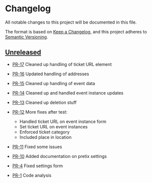 # Changelog

All notable changes to this project will be documented in this file.

The format is based on [Keep a Changelog](https://keepachangelog.com/en/1.1.0/),
and this project adheres to [Semantic Versioning](https://semver.org/spec/v2.0.0.html).

## [Unreleased]

* [PR-17](https://github.com/rimi-itk/dpl_pretix/pull/17)
  Cleaned up handling of ticket URL element
* [PR-16](https://github.com/rimi-itk/dpl_pretix/pull/16)
  Updated handling of addresses
* [PR-15](https://github.com/rimi-itk/dpl_pretix/pull/15)
  Cleaned up handling of event data
* [PR-14](https://github.com/rimi-itk/dpl_pretix/pull/14)
  Cleaned up and handled event instance updates
* [PR-13](https://github.com/rimi-itk/dpl_pretix/pull/13)
  Cleaned up deletion stuff
* [PR-12](https://github.com/rimi-itk/dpl_pretix/pull/12)
  More fixes after test:

  * Handled ticket URL on event instance form
  * Set ticket URL on event instances
  * Enforced ticket category
  * Included place in location

* [PR-11](https://github.com/rimi-itk/dpl_pretix/pull/11)
  Fixed some issues
* [PR-10](https://github.com/rimi-itk/dpl_pretix/pull/10)
  Added documentation on pretix settings
* [PR-4](https://github.com/rimi-itk/dpl_pretix/pull/4)
  Fixed settings form
* [PR-1](https://github.com/rimi-itk/dpl_pretix/pull/1)
  Code analysis

[Unreleased]: https://github.com/rimi-itk/dpl_pretix
